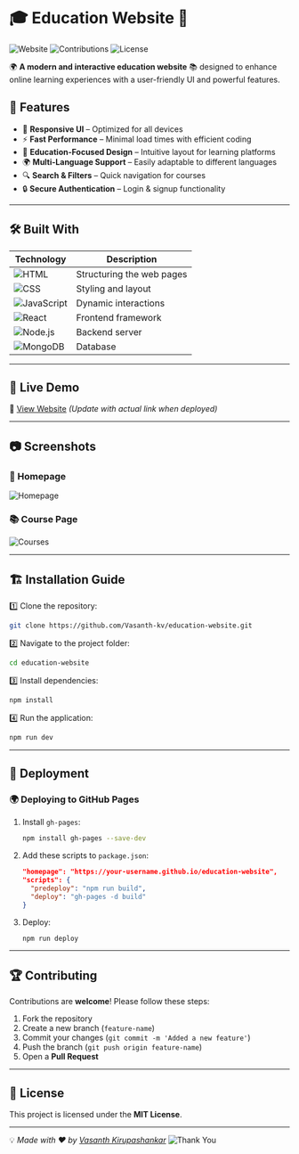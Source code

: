 # 🎓 Education Website 🚀

![Website](https://img.shields.io/badge/Status-Active-success.svg) ![Contributions](https://img.shields.io/badge/Contributions-Welcome-blue.svg) ![License](https://img.shields.io/badge/License-MIT-lightgrey.svg)

🌍 **A modern and interactive education website** 📚 designed to enhance online learning experiences with a user-friendly UI and powerful features.

## 🌟 Features
- 🎨 **Responsive UI** – Optimized for all devices
- ⚡ **Fast Performance** – Minimal load times with efficient coding
- 🏫 **Education-Focused Design** – Intuitive layout for learning platforms
- 🌍 **Multi-Language Support** – Easily adaptable to different languages
- 🔍 **Search & Filters** – Quick navigation for courses
- 🔒 **Secure Authentication** – Login & signup functionality

---

## 🛠️ Built With

| Technology | Description |
|------------|-------------|
| ![HTML](https://img.shields.io/badge/HTML5-orange?logo=html5) | Structuring the web pages |
| ![CSS](https://img.shields.io/badge/CSS3-blue?logo=css3) | Styling and layout |
| ![JavaScript](https://img.shields.io/badge/JavaScript-yellow?logo=javascript) | Dynamic interactions |
| ![React](https://img.shields.io/badge/React-61DAFB?logo=react) | Frontend framework |
| ![Node.js](https://img.shields.io/badge/Node.js-green?logo=node.js) | Backend server |
| ![MongoDB](https://img.shields.io/badge/MongoDB-4EA94B?logo=mongodb) | Database |

---

## 🚀 Live Demo
🔗 [View Website](#) *(Update with actual link when deployed)*

---

## 📷 Screenshots
### 🎨 Homepage
![Homepage](https://source.unsplash.com/800x400/?education,website)

### 📚 Course Page
![Courses](https://source.unsplash.com/800x400/?coding,classroom)

---

## 🏗️ Installation Guide

1️⃣ Clone the repository:
  ```sh
  git clone https://github.com/Vasanth-kv/education-website.git
  ```

2️⃣ Navigate to the project folder:
  ```sh
  cd education-website
  ```

3️⃣ Install dependencies:
  ```sh
  npm install
  ```

4️⃣ Run the application:
  ```sh
  npm run dev 
  ```
---
## 🚀 **Deployment**  

### 🌍 **Deploying to GitHub Pages**  

1. Install `gh-pages`:  
   ```sh
   npm install gh-pages --save-dev
   ```

2. Add these scripts to `package.json`:  
   ```json
   "homepage": "https://your-username.github.io/education-website",
   "scripts": {
     "predeploy": "npm run build",
     "deploy": "gh-pages -d build"
   }
   ```

3. Deploy:  
   ```sh
   npm run deploy
   ```
---

## 🏆 Contributing
Contributions are **welcome**! Please follow these steps:
1. Fork the repository
2. Create a new branch (`feature-name`)
3. Commit your changes (`git commit -m 'Added a new feature'`)
4. Push the branch (`git push origin feature-name`)
5. Open a **Pull Request**

---

## 📜 License
This project is licensed under the **MIT License**.

---

💡 *Made with ❤️ by [Vasanth Kirupashankar](https://github.com/Vasanth-kv)*
![Thank You](https://img.shields.io/badge/Thank_You%21-❤️-red?style=for-the-badge)
